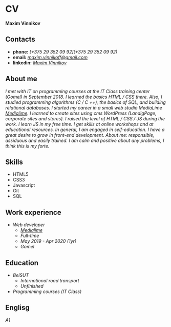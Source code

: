 # CV
**Maxim Vinnikov**
## Contacts
* **phone:** *[+375 29 352 09 92](+375 29 352 09 92)*
* **email:** *maxim.vinnikoff@gmail.com*
* **linkedin:** *[Maxim Vinnikov](https://www.linkedin.com/in/kingston12/)*

## About me
*I met with IT on programming courses at the IT Class training center (Gomel) in September 2018. I learned the basics HTML / CSS there. Also, I studied programming algorithms (C / C ++), the basics of SQL, and building relational databases.*
*I started my career in a small web studio MediaLime [Medialime](https://medialime.by/). I learned to create sites using cms WordPress (LandigPage, corporate sites and stores). I raised the level of HTML / CSS / JS during the work.*
*I learn JS in my free time. I get skills at online workshops and at educational resources. In general, I am engaged in self-education. I have a great desire to grow in front-end development.*
*About me: responsible, assiduous and easily trained. I am calm and positive about any problems, I think this is my forte.*

## Skills
* HTML5
* CSS3
* Javascript
* Git
* SQL

## Work experience
* *Web developer*
    * *[Medialime](https://medialime.by/)*
    * *Full-time*
    * *May 2019 - Apr 2020 (1yr)*
    * *Gomel*

## Education
* *BelSUT*
    * *International road transport*
    * *Unfinished*
* *Programming courses (IT Class)*

## Englisg
*A1*